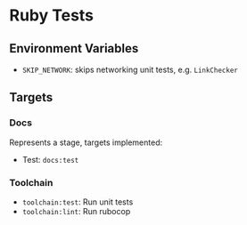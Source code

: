 # Ruby Tests

## Environment Variables

* `SKIP_NETWORK`: skips networking unit tests, e.g. `LinkChecker`

## Targets

### Docs
Represents a stage, targets implemented:
* Test: `docs:test`


### Toolchain
* `toolchain:test`: Run unit tests
* `toolchain:lint`: Run rubocop
